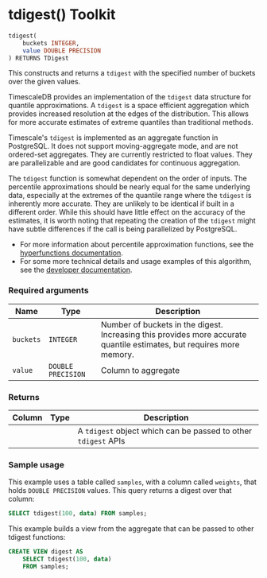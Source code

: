 # tdigest() <tag type="toolkit">Toolkit</tag>
```SQL
tdigest(
    buckets INTEGER,
    value DOUBLE PRECISION
) RETURNS TDigest
```

This constructs and returns a `tdigest` with the specified number of buckets
over the given values.

TimescaleDB provides an implementation of the  `tdigest` data structure
for quantile approximations. A `tdigest` is a space efficient aggregation which
provides increased resolution at the edges of the distribution. This allows for
more accurate estimates of extreme quantiles than traditional methods.

Timescale's  `tdigest` is implemented as an aggregate function in PostgreSQL. It
does not support moving-aggregate mode, and are not ordered-set aggregates. They
are currently restricted to float values. They are parallelizable and are good
candidates for continuous aggregation.

The `tdigest` function is somewhat dependent on the order of inputs. The
percentile approximations should be nearly equal for the same underlying data,
especially at the extremes of the quantile range where the  `tdigest` is
inherently more accurate. They are unlikely to be identical if built in a
different order. While this should have little effect on the accuracy of the
estimates, it is worth noting that repeating the creation of the `tdigest` might
have subtle differences if the call is being parallelized by PostgreSQL.

*   For more information about percentile approximation functions, see the
    [hyperfunctions documentation][hyperfunctions-percentile-approx].
*   For some more technical details and usage examples of this algorithm,
    see the [developer documentation][gh-tdigest].


### Required arguments

|Name| Type |Description|
|-|-|-|
|`buckets`|`INTEGER`|Number of buckets in the digest. Increasing this provides more accurate quantile estimates, but requires more memory.|
|`value`|`DOUBLE PRECISION`|Column to aggregate|

### Returns

|Column|Type|Description|
|-|-|-|
|||A  `tdigest` object which can be passed to other  `tdigest` APIs|

### Sample usage
This example uses a table called `samples`, with a column called `weights`, that
holds `DOUBLE PRECISION` values. This query returns a digest over that column:
```SQL
SELECT tdigest(100, data) FROM samples;
```

This example builds a view from the aggregate that can be passed to other
tdigest functions:
```SQL
CREATE VIEW digest AS
    SELECT tdigest(100, data)
    FROM samples;
```


[hyperfunctions-percentile-approx]: timescaledb/:currentVersion:/how-to-guides/hyperfunctions/percentile-approx/
[gh-tdigest]: https://github.com/timescale/timescaledb-toolkit/blob/main/docs/`uddsketch`.md
